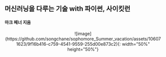 ## 머신러닝을 다루는 기술 with 파이썬, 사이킷런
#### 마크 페너 지음
<center>![image](https://github.com/songchane/sophomore_Summer_vacation/assets/106071623/9f16b416-c759-4541-9559-255d00e873c2){: width="50%" height="50%"}</center>

